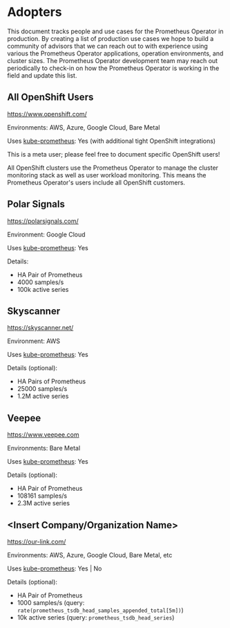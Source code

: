 # Adopters

This document tracks people and use cases for the Prometheus Operator in production. By creating a list of production use cases we hope to build a community of advisors that we can reach out to with experience using various the Prometheus Operator applications, operation environments, and cluster sizes. The Prometheus Operator development team may reach out periodically to check-in on how the Prometheus Operator is working in the field and update this list.

## All OpenShift Users

https://www.openshift.com/

Environments: AWS, Azure, Google Cloud, Bare Metal

Uses [kube-prometheus](https://github.com/prometheus-operator/kube-prometheus): Yes (with additional tight OpenShift integrations)

This is a meta user; please feel free to document specific OpenShift users!

All OpenShift clusters use the Prometheus Operator to manage the cluster monitoring stack as well as user workload monitoring. This means the Prometheus Operator's users include all OpenShift customers.

## Polar Signals

https://polarsignals.com/

Environment: Google Cloud

Uses [kube-prometheus](https://github.com/prometheus-operator/kube-prometheus): Yes

Details:
- HA Pair of Prometheus
- 4000 samples/s
- 100k active series

## Skyscanner

https://skyscanner.net/

Environment: AWS

Uses [kube-prometheus](https://github.com/prometheus-operator/kube-prometheus): Yes

Details (optional):
- HA Pairs of Prometheus
- 25000 samples/s
- 1.2M active series

## Veepee

https://www.veepee.com

Environments: Bare Metal

Uses [kube-prometheus](https://github.com/prometheus-operator/kube-prometheus): Yes

Details (optional):
- HA Pair of Prometheus
- 108161 samples/s
- 2.3M active series

## <Insert Company/Organization Name>

https://our-link.com/

Environments: AWS, Azure, Google Cloud, Bare Metal, etc

Uses [kube-prometheus](https://github.com/prometheus-operator/kube-prometheus): Yes | No

Details (optional):
- HA Pair of Prometheus
- 1000 samples/s (query: `rate(prometheus_tsdb_head_samples_appended_total[5m])`)
- 10k active series (query: `prometheus_tsdb_head_series`)
